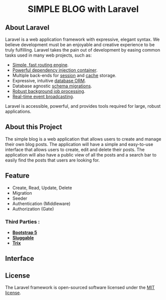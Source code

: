 <h1 align="center">SIMPLE BLOG with Laravel</h1>
 

## About Laravel

Laravel is a web application framework with expressive, elegant syntax. We believe development must be an enjoyable and creative experience to be truly fulfilling. Laravel takes the pain out of development by easing common tasks used in many web projects, such as:

- [Simple, fast routing engine](https://laravel.com/docs/routing).
- [Powerful dependency injection container](https://laravel.com/docs/container).
- Multiple back-ends for [session](https://laravel.com/docs/session) and [cache](https://laravel.com/docs/cache) storage.
- Expressive, intuitive [database ORM](https://laravel.com/docs/eloquent).
- Database agnostic [schema migrations](https://laravel.com/docs/migrations).
- [Robust background job processing](https://laravel.com/docs/queues).
- [Real-time event broadcasting](https://laravel.com/docs/broadcasting).

Laravel is accessible, powerful, and provides tools required for large, robust applications.

## About this Project

The simple blog is a web application that allows users to create and manage their own blog posts. The application will have a simple and easy-to-use interface that allows users to create, edit and delete their posts. The application will also have a public view of all the posts and a search bar to easily find the posts that users are looking for.

## Feature

- Create, Read, Update, Delete
- Migration
- Seeder
- Authentication (Middleware)
- Authorization (Gate)

### Third Parties :
- **[Bootstrap 5](https://getbootstrap.com/)**
- **[Sluggable](https://github.com/cviebrock/eloquent-sluggable)**
- **[Trix](https://github.com/basecamp/trix)**

## Interface
 

## License

The Laravel framework is open-sourced software licensed under the [MIT license](https://opensource.org/licenses/MIT).
